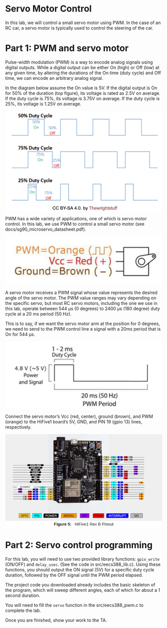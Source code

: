 # Servo Motor Control

In this lab, we will control a small servo motor using PWM. In the case of an RC car, a servo motor is typically used to control the steering of the car.  


# Part 1: PWM and servo motor

Pulse-width modulation (PWM) is a way to encode analog signals using digital outputs. While a digital output can be either On (high) or Off (low) at any given time, by altering the durations of the On time (duty cycle) and Off time, we can encode an arbitrary analog signal.

In the diagram below assume the On value is 5V. If the digital output is On for 50% of the duration (top figure), its voltage is rated as 2.5V on average. If the duty cycle is 75%, its voltage is 3.75V on average. If the duty cycle is 25%, its voltage is 1.25V on average.

![The PWM Signal](doc/img1.png)

PWM has a wide variety of applications, one of which is servo motor control. In this lab, we use PWM to control a small servo motor (see docs/sg90_microservo_datasheet.pdf).  

![The Servo Motor](doc/img3.png)

A servo motor receives a PWM signal whose value represents the desired angle of the servo motor. The PWM value ranges may vary depending on the specific servo, but most RC servo motors, including the one we use in this lab, operate between 544 μs (0 degrees) to 2400 μs (180 degree) duty cycle at a 20 ms period (50 Hz).  

This is to say, if we want the servo motor arm at the position for 0 degrees, we need to send to the PWM control line a signal with a 20ms period that is On for 544 μs. 

![The PWM Period](doc/img4.png)

Connect the servo motor’s Vcc (red, center), ground (brown), and PWM (orange) to the HiFive1 board’s 5V, GND, and PIN 19 (gpio 13) lines, respectively.  

![HiFive1 REb V Pinout](doc/img2.png)


# Part 2: Servo control programming

For this lab, you will need to use two provided library functions: `gpio_write` (ON/OFF) and `delay_usec`. (See the code in src/eecs388_lib.c). Using these functions, you should output the ON signal (5V) for a specific duty cycle duration, followed by the OFF signal until the PWM period elapsed.  

The project code you downloaded already includes the basic skeleton of the program, which will sweep different angles, each of which for about a 1 second duration.  

You will need to fill the `servo` function in the src/eecs388_pwm.c to complete the lab.  

Once you are finished, show your work to the TA.  
